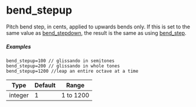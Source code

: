 ---
---
# bend_stepup

Pitch bend step, in cents, applied to upwards bends only. If this is set to the
same value as [bend_stepdown](bend_stepdown), the result is the same as using
[bend_step](bend_step).

##### Examples

```
bend_stepup=100 // glissando in semitones
bend_stepup=200 // glissando in whole tones
bend_stepup=1200 //leap an entire octave at a time
```

| Type    | Default | Range     |
| ---     | ---     | ---       |
| integer | 1       | 1 to 1200 |
